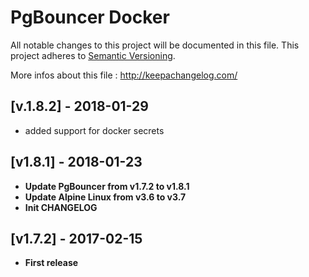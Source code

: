 # PgBouncer Docker
All notable changes to this project will be documented in this file.
This project adheres to [Semantic Versioning](http://semver.org/).

More infos about this file : http://keepachangelog.com/

## [v.1.8.2] - 2018-01-29

- added support for docker secrets

## [v1.8.1] - 2018-01-23

- **Update PgBouncer from v1.7.2 to v1.8.1**
- **Update Alpine Linux from v3.6 to v3.7**
- **Init CHANGELOG**

## [v1.7.2] - 2017-02-15

- **First release**
